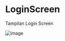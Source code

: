 # LoginScreen
Tampilan Login Screen

![image](https://user-images.githubusercontent.com/52835939/96722063-27b4f880-13d7-11eb-98e3-a4ec6a378e80.png)

